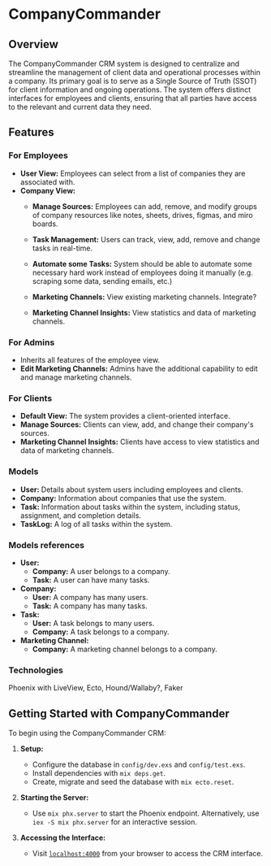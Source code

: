 # CompanyCommander

## Overview

The CompanyCommander CRM system is designed to centralize and streamline the management of client data and operational processes within a company. Its primary goal is to serve as a Single Source of Truth (SSOT) for client information and ongoing operations. The system offers distinct interfaces for employees and clients, ensuring that all parties have access to the relevant and current data they need.

## Features

### For Employees
- **User View:** Employees can select from a list of companies they are associated with.
- **Company View:**
  - **Manage Sources:** Employees can add, remove, and modify groups of company resources like notes, sheets, drives, figmas, and miro boards.
  - **Task Management:** Users can track, view, add, remove and change tasks in real-time.
  - **Automate some Tasks:** System should be able to automate some necessary hard work instead of employees doing it manually (e.g. scraping some data, sending emails, etc.)

  - **Marketing Channels:** View existing marketing channels. Integrate?
  - **Marketing Channel Insights:** View statistics and data of marketing channels.


### For Admins
- Inherits all features of the employee view.
- **Edit Marketing Channels:** Admins have the additional capability to edit and manage marketing channels.

### For Clients
- **Default View:** The system provides a client-oriented interface.
- **Manage Sources:** Clients can view, add, and change their company's sources.
- **Marketing Channel Insights:** Clients have access to view statistics and data of marketing channels.

### Models
- **User:** Details about system users including employees and clients.
- **Company:** Information about companies that use the system.
- **Task:** Information about tasks within the system, including status, assignment, and completion details.
- **TaskLog:** A log of all tasks within the system.

### Models references

- **User:**
  - **Company:** A user belongs to a company.
  - **Task:** A user can have many tasks.
- **Company:**
  - **User:** A company has many users.
  - **Task:** A company has many tasks.
- **Task:**
  - **User:** A task belongs to many users.
  - **Company:** A task belongs to a company.
- **Marketing Channel:**
  - **Company:** A marketing channel belongs to a company.

### Technologies

Phoenix with LiveView, Ecto, Hound/Wallaby?, Faker

## Getting Started with CompanyCommander

To begin using the CompanyCommander CRM:

1. **Setup:**
   - Configure the database in `config/dev.exs` and `config/test.exs`.
   - Install dependencies with `mix deps.get`.
   - Create, migrate and seed the database with `mix ecto.reset`.

2. **Starting the Server:**
   - Use `mix phx.server` to start the Phoenix endpoint. Alternatively, use `iex -S mix phx.server` for an interactive session.

3. **Accessing the Interface:**
   - Visit [`localhost:4000`](http://localhost:4000) from your browser to access the CRM interface.
